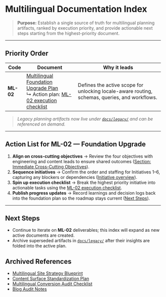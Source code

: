 # Multilingual Documentation Index

> **Purpose:** Establish a single source of truth for multilingual planning artifacts, ranked by execution priority, and provide actionable next steps starting from the highest-priority document.

---

## Priority Order

| Code | Document | Why it leads |
| --- | --- | --- |
| **ML-02** | [Multilingual Foundation Upgrade Plan](./multi-language-foundation-plan.md)<br/>↳ Action plan: [ML-02 execution checklist](./action-plan/ML-02-foundation.md) | Defines the active scope for unlocking locale-aware routing, schemas, queries, and workflows. |

> _Legacy planning artifacts now live under [`docs/legacy/`](./legacy/) and can be referenced on demand._

---

## Action List for ML-02 — Foundation Upgrade

1. **Align on cross-cutting objectives** → Review the four objectives with engineering and content leads to ensure shared outcomes ([Section: Immediate Cross-Cutting Objectives](./multi-language-foundation-plan.md#immediate-cross-cutting-objectives)).
2. **Sequence initiatives** → Confirm the order and staffing for Initiatives 1–6, capturing any blockers or dependencies ([Initiative overview](./multi-language-foundation-plan.md#initiative-1--locale-centric-routing-infrastructure)).
3. **Spin up execution checklist** → Break the highest priority initiative into actionable tasks using the [ML-02 execution checklist](./action-plan/ML-02-foundation.md).
4. **Publish progress updates** → Record learnings and decision logs back into the foundation plan so the roadmap stays current ([Next Steps](./multi-language-foundation-plan.md#next-steps)).

---

## Next Steps

- Continue to iterate on **ML-02** deliverables; this index will expand as new active documents are created.
- Archive superseded artifacts in [`docs/legacy/`](./legacy/) after their insights are folded into the active plan.

## Archived References

- [Multilingual Site Strategy Blueprint](./legacy/multi-language-strategy.md)
- [Content Surface Standardization Plan](./legacy/content-surface-standardization.md)
- [Multilingual Conversion Audit Checklist](./legacy/multi-language-audit-checklist.md)
- [Blog Audit Notes](./legacy/audit-blog.md)
